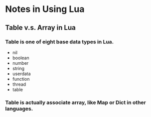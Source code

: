 # Notes in Using Lua

## Table v.s. Array in Lua

### Table is one of eight base data types in Lua.
* nil
* boolean
* number
* string
* userdata
* function
* thread
* table

### Table is actually associate array, like **Map** or **Dict** in other languages.
